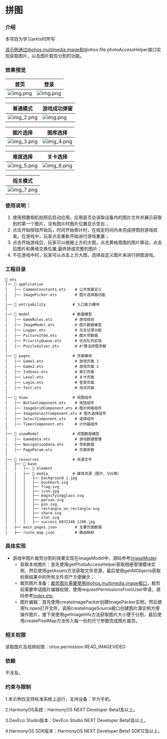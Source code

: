 # 拼图

### 介绍
本项目为学习arkts时所写

该示例通过@ohos.multimedia.image和@ohos.file.photoAccessHelper接口实现获取图片，以及图片裁剪分割的功能。

### 效果预览
| 首页                                        | 登录                                       |
|-------------------------------------------|------------------------------------------|
| ![img.png](screenshot/img.png) | ![img.png](screenshot/img1.png) |

| 普通模式                           | 游戏成功弹窗                          |
|--------------------------------|---------------------------------|
| ![img_2.png](screenshot/device/img_2.png) | ![img.png](screenshot/device/img.png)|

| 图片选择                    | 图库选择                |
|-------------------------|---------------------|
| ![img_3.png](screenshot/device/img_3.png) | ![img_4.png](screenshot/device/img_4.png) |

| 难度选择                   | 关卡选择                    |
|------------------------|-------------------------|
| ![img_5.png](screenshot/device/img_5.png)| ![img_6.png](screenshot/device/img_6.png) |

| 闯关模式                    |
|-------------------------|
| ![img_7.png](screenshot/device/img_7.png) |


### 使用说明：
1. 使用预置相机拍照后启动应用，应用首页会读取设备内的图片文件并展示获取到的第一个图片，没有图片时图片位置显示空白；
2. 点击开始按钮开始后，时间开始倒计时，在规定时间内未完成拼图则游戏结束。在游戏中，玩家点击重新开始进行游戏重置；
3. 点击开始游戏后，玩家可以根据上方的大图，点击黄格周围的图片移动，点击后图片和黄格交换位置,最终拼成完整的图片；
4. 不在游戏中时，玩家可以点击上方大图，选择自定义图片来进行拼图游戏。

### 工程目录
```
📂 ets
│── 📂 application
│   │── CommonConstants.ets    # 公共常量定义
│   │── ImagePicker.ets        # 图片选择器功能
│
│── 📂 entryability            # 入口能力模块
│
│── 📂 model                   # 数据模型
│   │── GameRules.ets          # 游戏规则
│   │── ImageModel.ets         # 图片数据模型
│   │── Logger.ets             # 日志记录功能
│   │── PictureItem.ets        # 图片项数据
│   │── PriorityQueue.ets      # 优先队列实现
│   │── PuzzleSolver.ets       # A*算法拼图求解
│
│── 📂 pages                   # 页面模块
│   │── Game1.ets              # 游戏页面 1
│   │── Game2.ets              # 游戏页面 2
│   │── Indexes.ets            # 索引页面
│   │── Level.ets              # 关卡页面
│   │── Login.ets              # 登录页面
│   │── Test.ets               # 测试页面
│
│── 📂 View                    # 视图组件
│   │── ButtonComponent.ets    # 按钮组件
│   │── ImageGridComponent.ets # 图片网格组件
│   │── ImageSelectComponent.ets # 图片选择组件
│   │── SelectComponent.ets    # 选择组件
│   │── TimerComponent.ets     # 计时器组件
│
│── 📂 viewModel               # 视图数据模型
│   │── GameData.ets           # 游戏数据管理
│   │── NavigationData.ets     # 导航数据
│   │── PageParam.ets          # 页面参数
│
│── 📂 resources               # 资源文件
│   ├── 📂 base
│   │   ├── 📂 element
│   │   ├── 📂 media           # 媒体资源（图片、SVG等）
│   │   │   ├── background_1.jpg
│   │   │   ├── bookmark.svg
│   │   │   ├── flag.svg
│   │   │   ├── icon.jpg
│   │   │   ├── magnifyingglass.svg
│   │   │   ├── person.svg
│   │   │   ├── pin.svg
│   │   │   ├── rectangle_on_rectangle.svg
│   │   │   ├── share.svg
│   │   │   ├── star.svg
│   │   │   ├── success_6032148_1280.jpg
│   ├── main_pages.json        # 主要页面数据
│   ├── route_map.json         # 路由映射

```
### 具体实现
+ 游戏中图片裁剪分割的效果实现在ImageModel中，源码参考[ImageModel](entry/src/main/ets/model/ImageModel.ets):
  + 获取本地图片：首先使用getPhotoAccessHelper获取相册管理模块实例，然后使用getAssets方法获取文件资源，最后使用getAllObjects获取检索结果中的所有文件资产方便展示；
  + 裁剪图片准备：裁剪图片需要使用@ohos.multimedia.image接口，裁剪前需要申请图片编辑权限，使用requestPermissionsFromUser申请，源码参考[Index.ets](entry/src/main/ets/pages/test.ets);
  + 图片编辑：首先使用createImagePacker创建ImagePacker实例，然后使用fs.open打开文件，调用createImageSource接口创建图片源实例方便操作图片，接下来使用getImageInfo方法获取图片大小便于分割，最后使用createPixelMap方法传入每一份的尺寸参数完成图片裁剪。

### 相关权限

读取图片及视频权限：ohos.permission.READ_IMAGEVIDEO

### 依赖

不涉及。

### 约束与限制

1.本示例仅支持标准系统上运行，支持设备：华为手机。

2.HarmonyOS系统：HarmonyOS NEXT Developer Beta1及以上。

3.DevEco Studio版本：DevEco Studio NEXT Developer Beta1及以上。

4.HarmonyOS SDK版本：HarmonyOS NEXT Developer Beta1 SDK12及以上。